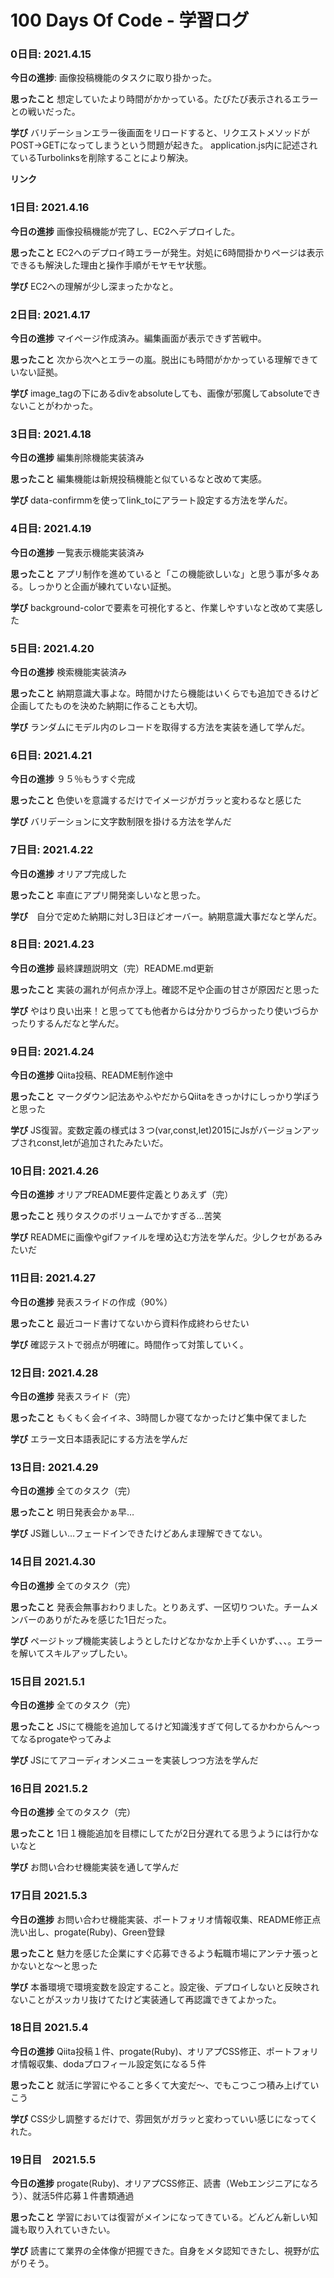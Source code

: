 # 100 Days Of Code - 学習ログ

### 0日目: 2021.4.15

**今日の進捗**: 画像投稿機能のタスクに取り掛かった。

**思ったこと** 想定していたより時間がかかっている。たびたび表示されるエラーとの戦いだった。

**学び** バリデーションエラー後画面をリロードすると、リクエストメソッドがPOST→GETになってしまうという問題が起きた。
application.js内に記述されているTurbolinksを削除することにより解決。

**リンク**

### 1日目: 2021.4.16

**今日の進捗** 画像投稿機能が完了し、EC2へデプロイした。

**思ったこと** EC2へのデプロイ時エラーが発生。対処に6時間掛かりページは表示できるも解決した理由と操作手順がモヤモヤ状態。

**学び** EC2への理解が少し深まったかなと。

### 2日目: 2021.4.17

**今日の進捗** マイページ作成済み。編集画面が表示できず苦戦中。

**思ったこと** 次から次へとエラーの嵐。脱出にも時間がかかっている理解できていない証拠。

**学び** image_tagの下にあるdivをabsoluteしても、画像が邪魔してabsoluteできないことがわかった。

### 3日目: 2021.4.18

**今日の進捗** 編集削除機能実装済み

**思ったこと** 編集機能は新規投稿機能と似ているなと改めて実感。

**学び** data-confirmmを使ってlink_toにアラート設定する方法を学んだ。

### 4日目: 2021.4.19

**今日の進捗** 一覧表示機能実装済み

**思ったこと** アプリ制作を進めていると「この機能欲しいな」と思う事が多々ある。しっかりと企画が練れていない証拠。

**学び** background-colorで要素を可視化すると、作業しやすいなと改めて実感した

### 5日目: 2021.4.20

**今日の進捗** 検索機能実装済み

**思ったこと** 納期意識大事よな。時間かけたら機能はいくらでも追加できるけど企画してたものを決めた納期に作ることも大切。

**学び** ランダムにモデル内のレコードを取得する方法を実装を通して学んだ。

### 6日目: 2021.4.21

**今日の進捗** ９５％もうすぐ完成

**思ったこと** 色使いを意識するだけでイメージがガラッと変わるなと感じた

**学び** バリデーションに文字数制限を掛ける方法を学んだ

### 7日目: 2021.4.22

**今日の進捗** オリアプ完成した

**思ったこと** 率直にアプリ開発楽しいなと思った。

**学び**　自分で定めた納期に対し3日ほどオーバー。納期意識大事だなと学んだ。

### 8日目: 2021.4.23

**今日の進捗** 最終課題説明文（完）README.md更新

**思ったこと** 実装の漏れが何点か浮上。確認不足や企画の甘さが原因だと思った

**学び** やはり良い出来！と思ってても他者からは分かりづらかったり使いづらかったりするんだなと学んだ。

### 9日目: 2021.4.24

**今日の進捗** Qiita投稿、README制作途中

**思ったこと** マークダウン記法あやふやだからQiitaをきっかけにしっかり学ぼうと思った

**学び** JS復習。変数定義の様式は３つ(var,const,let)2015にJsがバージョンアップされconst,letが追加されたみたいだ。

### 10日目: 2021.4.26

**今日の進捗** オリアプREADME要件定義とりあえず（完）

**思ったこと** 残りタスクのボリュームでかすぎる…苦笑

**学び** READMEに画像やgifファイルを埋め込む方法を学んだ。少しクセがあるみたいだ

### 11日目: 2021.4.27

**今日の進捗** 発表スライドの作成（90%）

**思ったこと** 最近コード書けてないから資料作成終わらせたい

**学び** 確認テストで弱点が明確に。時間作って対策していく。

### 12日目: 2021.4.28

**今日の進捗** 発表スライド（完）

**思ったこと** もくもく会イイネ、3時間しか寝てなかったけど集中保てました

**学び** エラー文日本語表記にする方法を学んだ

### 13日目: 2021.4.29

**今日の進捗** 全てのタスク（完）

**思ったこと** 明日発表会かぁ早…

**学び** JS難しい…フェードインできたけどあんま理解できてない。

### 14日目 2021.4.30

**今日の進捗** 全てのタスク（完）

**思ったこと** 発表会無事おわりました。とりあえず、一区切りついた。チームメンバーのありがたみを感じた1日だった。

**学び** ページトップ機能実装しようとしたけどなかなか上手くいかず、、、。エラーを解いてスキルアップしたい。

### 15日目 2021.5.1

**今日の進捗** 全てのタスク（完）

**思ったこと** JSにて機能を追加してるけど知識浅すぎて何してるかわからん〜ってなるprogateやってみよ

**学び** JSにてアコーディオンメニューを実装しつつ方法を学んだ

### 16日目 2021.5.2

**今日の進捗** 全てのタスク（完）

**思ったこと** 1日１機能追加を目標にしてたが2日分遅れてる思うようには行かないなと

**学び** お問い合わせ機能実装を通して学んだ

### 17日目 2021.5.3

**今日の進捗** お問い合わせ機能実装、ポートフォリオ情報収集、README修正点洗い出し、progate(Ruby)、Green登録

**思ったこと** 魅力を感じた企業にすぐ応募できるよう転職市場にアンテナ張っとかないとな〜と思った

**学び** 本番環境で環境変数を設定すること。設定後、デプロイしないと反映されないことがスッカリ抜けてたけど実装通して再認識できてよかった。

### 18日目 2021.5.4

**今日の進捗** Qiita投稿１件、progate(Ruby)、オリアプCSS修正、ポートフォリオ情報収集、dodaプロフィール設定気になる５件

**思ったこと** 就活に学習にやること多くて大変だ〜、でもこつこつ積み上げていこう

**学び** CSS少し調整するだけで、雰囲気がガラッと変わっていい感じになってくれた。

### 19日目　2021.5.5

**今日の進捗** progate(Ruby)、オリアプCSS修正、読書（Webエンジニアになろう）、就活5件応募１件書類通過

**思ったこと** 学習においては復習がメインになってきている。どんどん新しい知識も取り入れていきたい。

**学び** 読書にて業界の全体像が把握できた。自身をメタ認知できたし、視野が広がりそう。
















